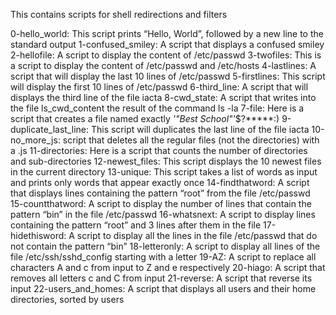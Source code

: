 This contains scripts for shell redirections and filters

0-hello_world: This script prints “Hello, World”, followed by a new line to the standard output
1-confused_smiley: A script that displays a confused smiley
2-hellofile: A script to display the content of /etc/passwd
3-twofiles: This is a script to display the content of /etc/passwd and /etc/hosts
4-lastlines: A script that will display the last 10 lines of /etc/passwd
5-firstlines: This script will display the first 10 lines of /etc/passwd
6-third_line: A script that will displays the third line of the file iacta
8-cwd_state: A script that writes into the file ls_cwd_content the result of the command ls -la
7-file: Here is a script that creates a file named exactly *'"Best School"'*$?*****:)
9-duplicate_last_line: This script will duplicates the last line of the file iacta
10-no_more_js: script that deletes all the regular files (not the directories) with a .js
11-directories: Here is a script that counts the number of directories and sub-directories
12-newest_files: This script displays the 10 newest files in the current directory
13-unique: This script takes a list of words as input and prints only words that appear exactly once
14-findthatword: A script that displays lines containing the pattern “root” from the file /etc/passwd
15-countthatword: A script to display the number of lines that contain the pattern “bin” in the file /etc/passwd
16-whatsnext: A script to display lines containing the pattern “root” and 3 lines after them in the file
17-hidethisword: A script to display all the lines in the file /etc/passwd that do not contain the pattern “bin”
18-letteronly: A script to display all lines of the file /etc/ssh/sshd_config starting with a letter
19-AZ: A script to replace all characters A and c from input to Z and e respectively
20-hiago: A script that removes all letters c and C from input
21-reverse: A script that reverse its input
22-users_and_homes: A script that displays all users and their home directories, sorted by users
